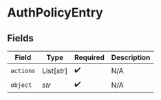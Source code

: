 # AuthPolicyEntry


## Fields

| Field              | Type               | Required           | Description        |
| ------------------ | ------------------ | ------------------ | ------------------ |
| `actions`          | List[*str*]        | :heavy_check_mark: | N/A                |
| `object`           | *str*              | :heavy_check_mark: | N/A                |